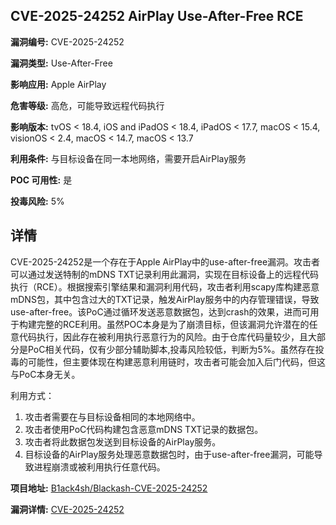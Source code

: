 ## CVE-2025-24252 AirPlay Use-After-Free RCE

**漏洞编号:** CVE-2025-24252

**漏洞类型:** Use-After-Free

**影响应用:** Apple AirPlay

**危害等级:** 高危，可能导致远程代码执行

**影响版本:** tvOS < 18.4, iOS and iPadOS < 18.4, iPadOS < 17.7, macOS < 15.4, visionOS < 2.4, macOS < 14.7, macOS < 13.7

**利用条件:** 与目标设备在同一本地网络，需要开启AirPlay服务

**POC 可用性:** 是

**投毒风险:** 5%

## 详情

CVE-2025-24252是一个存在于Apple AirPlay中的use-after-free漏洞。攻击者可以通过发送特制的mDNS TXT记录利用此漏洞，实现在目标设备上的远程代码执行（RCE）。根据搜索引擎结果和漏洞利用代码，攻击者利用scapy库构建恶意mDNS包，其中包含过大的TXT记录，触发AirPlay服务中的内存管理错误，导致use-after-free。该PoC通过循环发送恶意数据包，达到crash的效果，进而可用于构建完整的RCE利用。虽然POC本身是为了崩溃目标，但该漏洞允许潜在的任意代码执行，因此存在被利用执行恶意行为的风险。由于仓库代码量较少，且大部分是PoC相关代码，仅有少部分辅助脚本,投毒风险较低，判断为5%。虽然存在投毒的可能性，但主要体现在构建恶意利用链时，攻击者可能会加入后门代码，但这与PoC本身无关。

利用方式：
1. 攻击者需要在与目标设备相同的本地网络中。
2. 攻击者使用PoC代码构建包含恶意mDNS TXT记录的数据包。
3. 攻击者将此数据包发送到目标设备的AirPlay服务。
4. 目标设备的AirPlay服务处理恶意数据包时，由于use-after-free漏洞，可能导致进程崩溃或被利用执行任意代码。

**项目地址:** [B1ack4sh/Blackash-CVE-2025-24252](https://github.com/B1ack4sh/Blackash-CVE-2025-24252)

**漏洞详情:** [CVE-2025-24252](https://nvd.nist.gov/vuln/detail/CVE-2025-24252)